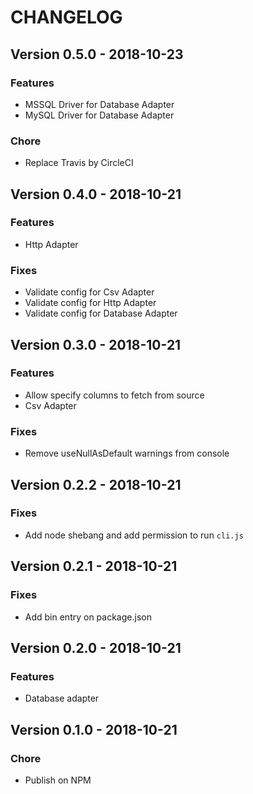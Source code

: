 # CHANGELOG

## Version 0.5.0 - 2018-10-23

### Features
- MSSQL Driver for Database Adapter
- MySQL Driver for Database Adapter

### Chore
- Replace Travis by CircleCI

## Version 0.4.0 - 2018-10-21

### Features
- Http Adapter

### Fixes
- Validate config for Csv Adapter
- Validate config for Http Adapter
- Validate config for Database Adapter

## Version 0.3.0 - 2018-10-21

### Features
- Allow specify columns to fetch from source
- Csv Adapter

### Fixes
- Remove useNullAsDefault warnings from console

## Version 0.2.2 - 2018-10-21

### Fixes
- Add node shebang and add permission to run `cli.js`

## Version 0.2.1 - 2018-10-21

### Fixes
- Add bin entry on package.json

## Version 0.2.0 - 2018-10-21

### Features
- Database adapter

## Version 0.1.0 - 2018-10-21

### Chore
- Publish on NPM

